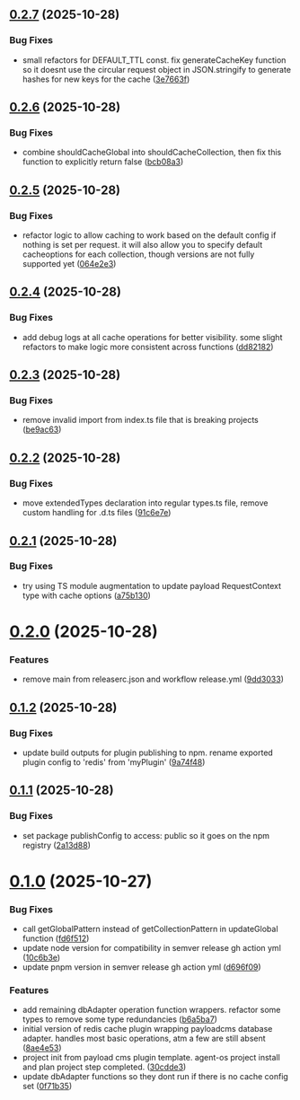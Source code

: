 ## [0.2.7](https://github.com/ianyimi/payloadcms-redis-plugin/compare/v0.2.6...v0.2.7) (2025-10-28)


### Bug Fixes

* small refactors for DEFAULT_TTL const. fix generateCacheKey function so it doesnt use the circular request object in JSON.stringify to generate hashes for new keys for the cache ([3e7663f](https://github.com/ianyimi/payloadcms-redis-plugin/commit/3e7663f3347c9557d472193564f977864adee168))

## [0.2.6](https://github.com/ianyimi/payloadcms-redis-plugin/compare/v0.2.5...v0.2.6) (2025-10-28)


### Bug Fixes

* combine shouldCacheGlobal into shouldCacheCollection, then fix this function to explicitly return false ([bcb08a3](https://github.com/ianyimi/payloadcms-redis-plugin/commit/bcb08a3f2b6c5cca1c78b2a65036c5f86aebf17a))

## [0.2.5](https://github.com/ianyimi/payloadcms-redis-plugin/compare/v0.2.4...v0.2.5) (2025-10-28)


### Bug Fixes

* refactor logic to allow caching to work based on the default config if nothing is set per request. it will also allow you to specify default cacheoptions for each collection, though versions are not fully supported yet ([064e2e3](https://github.com/ianyimi/payloadcms-redis-plugin/commit/064e2e300d56350c4884ca6065e1a547e4127fab))

## [0.2.4](https://github.com/ianyimi/payloadcms-redis-plugin/compare/v0.2.3...v0.2.4) (2025-10-28)


### Bug Fixes

* add debug logs at all cache operations for better visibility. some slight refactors to make logic more consistent across functions ([dd82182](https://github.com/ianyimi/payloadcms-redis-plugin/commit/dd82182347c91da3235d1ddb0d412779eca23a7e))

## [0.2.3](https://github.com/ianyimi/payloadcms-redis-plugin/compare/v0.2.2...v0.2.3) (2025-10-28)


### Bug Fixes

* remove invalid import from index.ts file that is breaking projects ([be9ac63](https://github.com/ianyimi/payloadcms-redis-plugin/commit/be9ac63b15b4aa4f92eac590b380c6fa31358b36))

## [0.2.2](https://github.com/ianyimi/payloadcms-redis-plugin/compare/v0.2.1...v0.2.2) (2025-10-28)


### Bug Fixes

* move extendedTypes declaration into regular types.ts file, remove custom handling for .d.ts files ([91c6e7e](https://github.com/ianyimi/payloadcms-redis-plugin/commit/91c6e7e99d8383ee3b9751f26d9cbb3bd03484e7))

## [0.2.1](https://github.com/ianyimi/payloadcms-redis-plugin/compare/v0.2.0...v0.2.1) (2025-10-28)


### Bug Fixes

* try using TS module augmentation to update payload RequestContext type with cache options ([a75b130](https://github.com/ianyimi/payloadcms-redis-plugin/commit/a75b13081e3eed060fdcbc74d826857aba58154f))

# [0.2.0](https://github.com/ianyimi/payloadcms-redis-plugin/compare/v0.1.2...v0.2.0) (2025-10-28)


### Features

* remove main from releaserc.json and workflow release.yml ([9dd3033](https://github.com/ianyimi/payloadcms-redis-plugin/commit/9dd30330b3ea6d3299d6faba274a8be90ac9dcd5))

## [0.1.2](https://github.com/ianyimi/payloadcms-redis-plugin/compare/v0.1.1...v0.1.2) (2025-10-28)


### Bug Fixes

* update build outputs for plugin publishing to npm. rename exported plugin config to 'redis' from 'myPlugin' ([9a74f48](https://github.com/ianyimi/payloadcms-redis-plugin/commit/9a74f4885804000e8ec200b8071cf66508126fdc))

## [0.1.1](https://github.com/ianyimi/payloadcms-redis-plugin/compare/v0.1.0...v0.1.1) (2025-10-28)


### Bug Fixes

* set package publishConfig to access: public so it goes on the npm registry ([2a13d88](https://github.com/ianyimi/payloadcms-redis-plugin/commit/2a13d88bf83f8bea3d8dca0e1084f5160f933f7b))

# [0.1.0](https://github.com/ianyimi/payloadcms-redis-plugin/compare/v0.0.0...v0.1.0) (2025-10-27)


### Bug Fixes

* call getGlobalPattern instead of getCollectionPattern in updateGlobal function ([fd6f512](https://github.com/ianyimi/payloadcms-redis-plugin/commit/fd6f5122b26a85f8d08e86e53217837619939374))
* update node version for compatibility in semver release gh action yml ([10c6b3e](https://github.com/ianyimi/payloadcms-redis-plugin/commit/10c6b3e43d381f8b9a8713d1efd0098246e19413))
* update pnpm version in semver release gh action yml ([d696f09](https://github.com/ianyimi/payloadcms-redis-plugin/commit/d696f0917ef8b2d43c7cd9429e5b344d5228b38e))


### Features

* add remaining dbAdapter operation function wrappers. refactor some types to remove some type redundancies ([b6a5ba7](https://github.com/ianyimi/payloadcms-redis-plugin/commit/b6a5ba754ba5d6c239a3d065434c75d65a819d85))
* initial version of redis cache plugin wrapping payloadcms database adapter. handles most basic operations, atm a few are still absent ([8ae4e53](https://github.com/ianyimi/payloadcms-redis-plugin/commit/8ae4e53fe424349d51a6a2f358e791196c3cb26d))
* project init from payload cms plugin template. agent-os project install and plan project step completed. ([30cdde3](https://github.com/ianyimi/payloadcms-redis-plugin/commit/30cdde3dc2bc267ed84f6c61f4e130ae39257fb1))
* update dbAdapter functions so they dont run if there is no cache config set ([0f71b35](https://github.com/ianyimi/payloadcms-redis-plugin/commit/0f71b35f8f3759ebad9c64e216104d2655ddd739))
